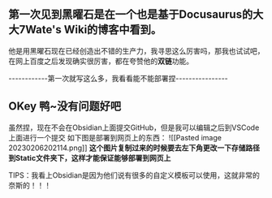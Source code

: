 ## 第一次见到黑曜石是在一个也是基于Docusaurus的大大**7Wate's Wiki**的博客中看到。
他是用黑曜石现在已经创造出不错的生产力，我寻思这么厉害吗，那我也试试吧，在网上百度之后发现确实很厉害，都在夸赞他的**双链**功能。

------------第一次就写这么多，我看看能不能部署捏----------------

## OKey 鸭~没有问题好吧
虽然捏，现在不会在Obsidian上面提交GitHub，但是我可以编辑之后到VSCode上面进行一个提交
如下图是部署到网页上的东西：
![[Pasted image 20230206202114.png]]
**这个图片复制过来的时候要去左下角更改一下存储路径到Static文件夹下，这样才能保证能够部署到网页上**

TIPS：我看上Obsidian是因为他们说有很多的自定义模板可以使用，这就非常的奈斯的！！！